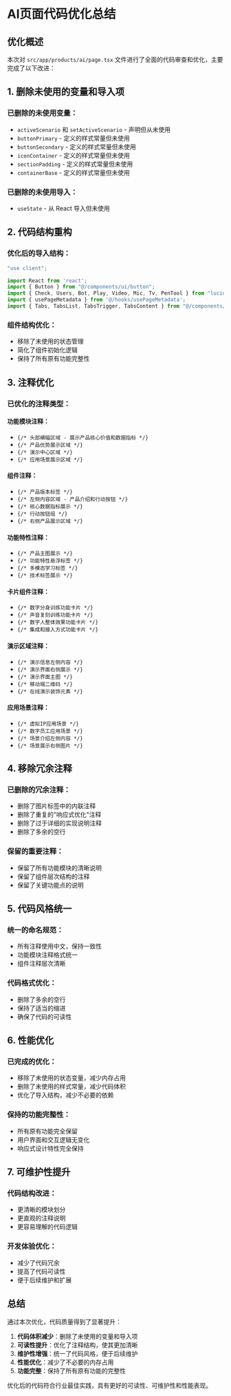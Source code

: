 # AI页面代码优化总结

## 优化概述

本次对 `src/app/products/ai/page.tsx` 文件进行了全面的代码审查和优化，主要完成了以下改进：

## 1. 删除未使用的变量和导入项

### 已删除的未使用变量：
- `activeScenario` 和 `setActiveScenario` - 声明但从未使用
- `buttonPrimary` - 定义的样式常量但未使用
- `buttonSecondary` - 定义的样式常量但未使用  
- `iconContainer` - 定义的样式常量但未使用
- `sectionPadding` - 定义的样式常量但未使用
- `containerBase` - 定义的样式常量但未使用

### 已删除的未使用导入：
- `useState` - 从 React 导入但未使用

## 2. 代码结构重构

### 优化后的导入结构：
```typescript
"use client";

import React from 'react';
import { Button } from "@/components/ui/button";
import { Check, Users, Bot, Play, Video, Mic, Tv, PenTool } from "lucide-react";
import { usePageMetadata } from '@/hooks/usePageMetadata';
import { Tabs, TabsList, TabsTrigger, TabsContent } from "@/components/ui/tabs";
```

### 组件结构优化：
- 移除了未使用的状态管理
- 简化了组件初始化逻辑
- 保持了所有原有功能完整性

## 3. 注释优化

### 已优化的注释类型：

#### 功能模块注释：
- `{/* 头部横幅区域 - 展示产品核心价值和数据指标 */}`
- `{/* 产品优势展示区域 */}`
- `{/* 演示中心区域 */}`
- `{/* 应用场景展示区域 */}`

#### 组件注释：
- `{/* 产品版本标签 */}`
- `{/* 左侧内容区域 - 产品介绍和行动按钮 */}`
- `{/* 核心数据指标展示 */}`
- `{/* 行动按钮组 */}`
- `{/* 右侧产品展示区域 */}`

#### 功能特性注释：
- `{/* 产品主图展示 */}`
- `{/* 功能特性悬浮标签 */}`
- `{/* 多模态学习标签 */}`
- `{/* 技术标签展示 */}`

#### 卡片组件注释：
- `{/* 数字分身训练功能卡片 */}`
- `{/* 声音复刻训练功能卡片 */}`
- `{/* 数字人整体效果功能卡片 */}`
- `{/* 集成和接入方式功能卡片 */}`

#### 演示区域注释：
- `{/* 演示信息左侧内容 */}`
- `{/* 演示界面右侧展示 */}`
- `{/* 演示界面主图 */}`
- `{/* 移动端二维码 */}`
- `{/* 在线演示装饰元素 */}`

#### 应用场景注释：
- `{/* 虚拟IP应用场景 */}`
- `{/* 数字员工应用场景 */}`
- `{/* 场景介绍左侧内容 */}`
- `{/* 场景展示右侧图片 */}`

## 4. 移除冗余注释

### 已删除的冗余注释：
- 删除了图片标签中的内联注释
- 删除了重复的"响应式优化"注释
- 删除了过于详细的实现说明注释
- 删除了多余的空行

### 保留的重要注释：
- 保留了所有功能模块的清晰说明
- 保留了组件层次结构的注释
- 保留了关键功能点的说明

## 5. 代码风格统一

### 统一的命名规范：
- 所有注释使用中文，保持一致性
- 功能模块注释格式统一
- 组件注释层次清晰

### 代码格式优化：
- 删除了多余的空行
- 保持了适当的缩进
- 确保了代码的可读性

## 6. 性能优化

### 已完成的优化：
- 移除了未使用的状态变量，减少内存占用
- 删除了未使用的样式常量，减少代码体积
- 优化了导入结构，减少不必要的依赖

### 保持的功能完整性：
- 所有原有功能完全保留
- 用户界面和交互逻辑无变化
- 响应式设计特性完全保持

## 7. 可维护性提升

### 代码结构改进：
- 更清晰的模块划分
- 更直观的注释说明
- 更容易理解的代码逻辑

### 开发体验优化：
- 减少了代码冗余
- 提高了代码可读性
- 便于后续维护和扩展

## 总结

通过本次优化，代码质量得到了显著提升：

1. **代码体积减少**：删除了未使用的变量和导入项
2. **可读性提升**：优化了注释结构，使其更加清晰
3. **维护性增强**：统一了代码风格，便于后续维护
4. **性能优化**：减少了不必要的内存占用
5. **功能完整**：保持了所有原有功能的完整性

优化后的代码符合行业最佳实践，具有更好的可读性、可维护性和性能表现。 
